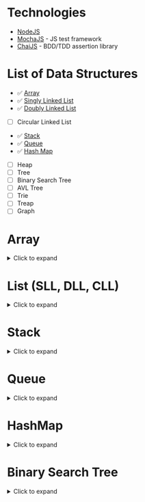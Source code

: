# Technologies

-   [NodeJS](https://nodejs.org/en/)
-   [MochaJS](https://mochajs.org/) - JS test framework
-   [ChaiJS](https://www.chaijs.com/) - BDD/TDD assertion library

# List of Data Structures

-   ✅ [Array](https://github.com/FieridNeil/Data-Structure/edit/master/JavaScript/README.md#array)
-   ✅ [Singly Linked List](https://github.com/FieridNeil/Data-Structure/edit/master/JavaScript/README.md#list-sll-dll-cll)
-   ✅ [Doubly Linked List](https://github.com/FieridNeil/Data-Structure/edit/master/JavaScript/README.md#list-sll-dll-cll)

-   [ ] Circular Linked List
-   ✅ [Stack](https://github.com/FieridNeil/Data-Structure/edit/master/JavaScript/README.md#stack)
-   ✅ [Queue](https://github.com/FieridNeil/Data-Structure/edit/master/JavaScript/README.md#queue)
-   ✅ [Hash Map](https://github.com/FieridNeil/Data-Structure/edit/master/JavaScript/README.md#hashmap)
-   [ ] Heap
-   [ ] Tree
-   [ ] Binary Search Tree
-   [ ] AVL Tree
-   [ ] Trie
-   [ ] Treap
-   [ ] Graph

# Array

<details><summary>Click to expand</summary>  
        
### Description:

-   Used to store objects in a continguous space in memory
-   Length: the number of elements currently in the array
-   Capacity: the TOTAL number of elements the array can have
-   Might have to increase capacity when length = capacity

### Time complexity:

| Operation | Time Complexity |
| --------- | :-------------: |
| 🔑 Access |      O(1)       |
| 🔎 Search |      O(n)       |
| ➕ Insert |      O(n)       |
| ➖ Delete |      O(n)       |

### Use case:

-   Very quick to access an element within an array if the position is known
-   Collect and store data of the same type
-   Foundation data structure that is used by other data structures
</details>

# List (SLL, DLL, CLL)

<details><summary>Click to expand</summary>  
        
### Description:

-   Used to store objects in a random places in memory
-   Length: the number of elements currently in the linked list
-   No need to increase capcity

### Time complexity:

| Operation | Time Complexity | Notes                                |
| --------- | :-------------: | ------------------------------------ |
| 🔑 Access |      O(n)       |                                      |
| 🔎 Search |      O(n)       |                                      |
| ➕ Insert |      O(1)       | assuming insert front/back           |
| ➖ Delete |      O(1)       | assuming we found the node to delete |

### Use case:

-   Quick insert and delete operation if have a reference to location
-   Useful when a lot of insertions and deletions but not a lot of look up
-   Splitting and joining lists
-   No reallocation issue like array
-   Used to implement queue (DLL) or stack (SLL)
-   Media playlist looping (CLL)
</details>

# Stack

<details><summary>Click to expand</summary>  
        
### Description

-   Last In First Out

### Time complexity:

| Operation | Time Complexity | Notes                                        |
| --------- | :-------------: | -------------------------------------------- |
| 🔑 Access |      O(1)       | assuming accessing only from top (or bottom) |
| 🔎 Search |      O(n)       |                                              |
| ➕ Insert |      O(1)       |                                              |
| ➖ Delete |      O(1)       |                                              |

### Use case:

-   Bracket matching problem, testing symmetry
-   Reversing order
-   Undo/Redo command
-   Function recursion (the stack!!)
-   Keep track of most recently used/viewed
-   Convert notation (infix to postfix)
-   Back tracking algorithms
</details>

# Queue

<details><summary>Click to expand</summary>  
        
### Description:

-   First In First Out

### Time complexity:

| Operation | Time Complexity | Notes                                   |
| --------- | :-------------: | --------------------------------------- |
| 🔑 Access |      O(1)       | assuming only accessing from front/back |
| 🔎 Search |      O(n)       |                                         |
| ➕ Insert |      O(1)       |                                         |
| ➖ Delete |      O(1)       |                                         |

### Use case:

-   Manage threads in multithreading
-   Implement queuing system
-   Priority queues
-   Message queue
-   Scheduling
</details>

# HashMap

<details><summary>Click to expand</summary>  
        
### Description:

-   Dictionary type of data structure
-   Store key, value pair data

### Time complexity:

| Operation | Time Complexity | Notes                 |
| --------- | :-------------: | --------------------- |
| 🔑 Access |      O(1)       | assuming no collision |
| 🔎 Search |      O(1)       | assuming no collision |
| ➕ Insert |      O(1)       | assuming no collision |
| ➖ Delete |      O(1)       | assuming no collision |

### Use case:

-   Implement associative array
-   Quick lookup data structure
</details>

# Binary Search Tree

<details><summary>Click to expand</summary>  
        
### Description:

-   Each node can have a maximum of 2 children, left and right
-   Does not need to be balanced
-   Left child value < parent value < right child value
-   Preorder traversal: read parent nodes first then read left nodes and then right nodes (P-L-R)
-   Inorder traversal: read all the left child first then read parent node then right nodes (L-P-R)
-   Postorder traverssal: read all the left child and then right child then parent (L-R-P)

### Time complexity:

| Operation | Time Complexity | Notes |
| --------- | :-------------: | ----- |
| 🔑 Access |    O(log n)     |       |
| 🔎 Search |    O(log n)     |       |
| ➕ Insert |    O(log n)     |       |
| ➖ Delete |    O(log n)     |       |

Note: The above operations can be all log n if the input is sorted (ie. 1,2,3,4,5,6)

### Use case:

-   Fast when searching
-   Used in Huffman Coding Algorithm
-   Used to implement multilevel indexing in database
-   Implement routing table in router
-   Data compression
</details>
